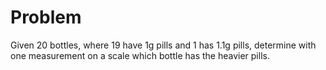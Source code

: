 # Problem
Given 20 bottles, where 19 have 1g pills and 1 has 1.1g pills, determine with one measurement on a scale which bottle has the heavier pills.